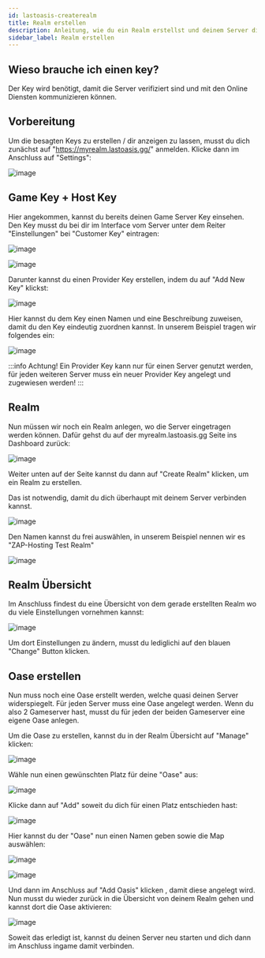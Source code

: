 ```yaml
---
id: lastoasis-createrealm
title: Realm erstellen
description: Anleitung, wie du ein Realm erstellst und deinem Server die Keys zuweist.
sidebar_label: Realm erstellen
---
```



## Wieso brauche ich einen key?

Der Key wird benötigt, damit die Server verifiziert sind und mit den Online Diensten kommunizieren können.



## Vorbereitung

Um die besagten Keys zu erstellen / dir anzeigen zu lassen, musst du dich zunächst auf "https://myrealm.lastoasis.gg/" anmelden.
Klicke dann im Anschluss auf "Settings":

![image](https://user-images.githubusercontent.com/26007280/189680843-203edf9f-5585-452b-b3b1-0938f5b30471.png)

## Game Key + Host Key

Hier angekommen, kannst du bereits deinen Game Server Key einsehen.
Den Key musst du bei dir im Interface vom Server unter dem Reiter "Einstellungen" bei "Customer Key" eintragen:

![image](https://user-images.githubusercontent.com/26007280/189680873-40c11fe7-0e1f-48b0-9bd0-75253702179a.png)

![image](https://user-images.githubusercontent.com/26007280/189680911-3acb9551-b7c1-4e40-84ac-34dc61a366ca.png)

Darunter kannst du einen Provider Key erstellen, indem du auf "Add New Key" klickst:

![image](https://user-images.githubusercontent.com/26007280/189680940-4ff24c30-95f2-44ff-a8df-c2f039fbae95.png)

Hier kannst du dem Key einen Namen und eine Beschreibung zuweisen, damit du den Key eindeutig zuordnen kannst.
In unserem Beispiel tragen wir folgendes ein:

![image](https://user-images.githubusercontent.com/26007280/189680975-adc5d71d-cbfa-4aa8-a00a-948b9df41ec6.png)


:::info
Achtung! Ein Provider Key kann nur für einen Server genutzt werden, für jeden weiteren Server muss ein neuer Provider Key angelegt und zugewiesen werden!
:::


## Realm
Nun müssen wir noch ein Realm anlegen, wo die Server eingetragen werden können.
Dafür gehst du auf der myrealm.lastoasis.gg Seite ins Dashboard zurück:

![image](https://user-images.githubusercontent.com/26007280/189681030-f6aeee72-39ac-433c-9316-c461281e3862.png)

Weiter unten auf der Seite kannst du dann auf "Create Realm" klicken, um ein Realm zu erstellen.

Das ist notwendig, damit du dich überhaupt mit deinem Server verbinden kannst.

![image](https://user-images.githubusercontent.com/26007280/189681067-56a52479-4b16-44b9-adbe-2eaf4a564aa9.png)

Den Namen kannst du frei auswählen, in unserem Beispiel nennen wir es "ZAP-Hosting Test Realm"

![image](https://user-images.githubusercontent.com/26007280/189681113-535d663e-37ff-4dc8-82ef-7b067b99b576.png)

## Realm Übersicht
Im Anschluss findest du eine Übersicht von dem gerade erstellten Realm wo du viele Einstellungen vornehmen kannst:

![image](https://user-images.githubusercontent.com/26007280/189681140-5360f648-ebbc-4896-9962-ce7e818d91e9.png)

Um dort Einstellungen zu ändern, musst du lediglichi auf den blauen "Change" Button klicken.

## Oase erstellen
Nun muss noch eine Oase erstellt werden, welche quasi deinen Server widerspiegelt.
Für jeden Server muss eine Oase angelegt werden.
Wenn du also 2 Gameserver hast, musst du für jeden der beiden Gameserver eine eigene Oase anlegen.

Um die Oase zu erstellen, kannst du in der Realm Übersicht auf "Manage" klicken:

![image](https://user-images.githubusercontent.com/26007280/189681190-c40ae956-bb45-4980-b8c0-ba2326aeb3b7.png)

Wähle nun einen gewünschten Platz für deine "Oase" aus:

![image](https://user-images.githubusercontent.com/26007280/189681224-b14b1216-ca0f-4888-8191-c3946f09fdd7.png)

Klicke dann auf "Add" soweit du dich für einen Platz entschieden hast:

![image](https://user-images.githubusercontent.com/26007280/189681255-192f4011-7fd0-4300-b2a8-acff5c48934a.png)

Hier kannst du der "Oase" nun einen Namen geben sowie die Map auswählen:

![image](https://user-images.githubusercontent.com/26007280/189681288-d3fee205-44d9-4eea-b192-c8c509dd8595.png)

![image](https://user-images.githubusercontent.com/26007280/189681316-d5dff2d0-6477-4fdb-8fcf-270cbb82ac54.png)

Und dann im Anschluss auf "Add Oasis" klicken , damit diese angelegt wird.
Nun musst du wieder zurück in die Übersicht von deinem Realm gehen und kannst dort die Oase aktivieren:

![image](https://user-images.githubusercontent.com/26007280/189681363-be60f586-12be-4a00-80d1-81ed6a709989.png)

Soweit das erledigt ist, kannst du deinen Server neu starten und dich dann im Anschluss ingame damit verbinden.


